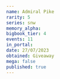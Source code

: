 ```yaml
---
name: Admiral Pike
rarity: 5
series: snw
memory_alpha:
bigbook_tier: 4
events: 11
in_portal:
date: 27/07/2023
obtained: Giveaway
mega: false
published: true
---
```



